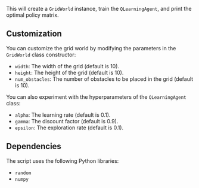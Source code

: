 This will create a `GridWorld` instance, train the `QLearningAgent`, and print the optimal policy matrix.

## Customization

You can customize the grid world by modifying the parameters in the `GridWorld` class constructor:

- `width`: The width of the grid (default is 10).
- `height`: The height of the grid (default is 10).
- `num_obstacles`: The number of obstacles to be placed in the grid (default is 10).

You can also experiment with the hyperparameters of the `QLearningAgent` class:

- `alpha`: The learning rate (default is 0.1).
- `gamma`: The discount factor (default is 0.9).
- `epsilon`: The exploration rate (default is 0.1).

## Dependencies

The script uses the following Python libraries:

- `random`
- `numpy`
